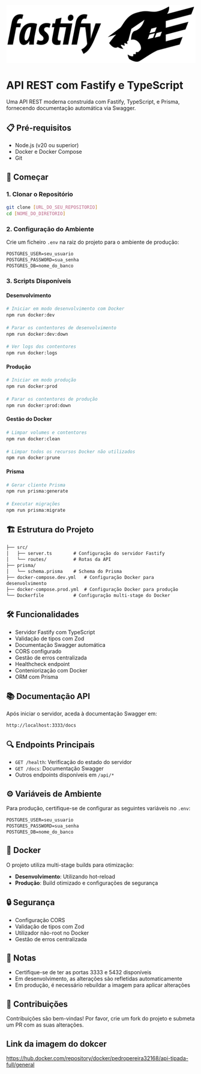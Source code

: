 <div align="center"> <a href="https://fastify.dev/">
    <img
      src="https://github.com/fastify/graphics/raw/HEAD/fastify-landscape-outlined.svg"
      width="650"
      height="auto"
    />
  </a>
</div>

# API REST com Fastify e TypeScript

Uma API REST moderna construída com Fastify, TypeScript, e Prisma, fornecendo documentação automática via Swagger.

## 📋 Pré-requisitos

- Node.js (v20 ou superior)
- Docker e Docker Compose
- Git

## 🚀 Começar

### 1. Clonar o Repositório

```bash
git clone [URL_DO_SEU_REPOSITORIO]
cd [NOME_DO_DIRETORIO]
```

### 2. Configuração do Ambiente

Crie um ficheiro `.env` na raiz do projeto para o ambiente de produção:

```env
POSTGRES_USER=seu_usuario
POSTGRES_PASSWORD=sua_senha
POSTGRES_DB=nome_do_banco
```

### 3. Scripts Disponíveis

#### Desenvolvimento

```bash
# Iniciar em modo desenvolvimento com Docker
npm run docker:dev

# Parar os contentores de desenvolvimento
npm run docker:dev:down

# Ver logs dos contentores
npm run docker:logs
```

#### Produção

```bash
# Iniciar em modo produção
npm run docker:prod

# Parar os contentores de produção
npm run docker:prod:down
```

#### Gestão do Docker

```bash
# Limpar volumes e contentores
npm run docker:clean

# Limpar todos os recursos Docker não utilizados
npm run docker:prune
```

#### Prisma

```bash
# Gerar cliente Prisma
npm run prisma:generate

# Executar migrações
npm run prisma:migrate
```

## 🏗️ Estrutura do Projeto

```
├── src/
│   ├── server.ts        # Configuração do servidor Fastify
│   └── routes/          # Rotas da API
├── prisma/
│   └── schema.prisma    # Schema do Prisma
├── docker-compose.dev.yml   # Configuração Docker para desenvolvimento
├── docker-compose.prod.yml  # Configuração Docker para produção
└── Dockerfile           # Configuração multi-stage do Docker
```

## 🛠️ Funcionalidades

- Servidor Fastify com TypeScript
- Validação de tipos com Zod
- Documentação Swagger automática
- CORS configurado
- Gestão de erros centralizada
- Healthcheck endpoint
- Conteniorização com Docker
- ORM com Prisma

## 📚 Documentação API

Após iniciar o servidor, aceda à documentação Swagger em:

```
http://localhost:3333/docs
```

## 🔍 Endpoints Principais

- `GET /health`: Verificação do estado do servidor
- `GET /docs`: Documentação Swagger
- Outros endpoints disponíveis em `/api/*`

## ⚙️ Variáveis de Ambiente

Para produção, certifique-se de configurar as seguintes variáveis no `.env`:

```env
POSTGRES_USER=seu_usuario
POSTGRES_PASSWORD=sua_senha
POSTGRES_DB=nome_do_banco
```

## 🐳 Docker

O projeto utiliza multi-stage builds para otimização:

- **Desenvolvimento**: Utilizando hot-reload
- **Produção**: Build otimizado e configurações de segurança

## 🔒 Segurança

- Configuração CORS
- Validação de tipos com Zod
- Utilizador não-root no Docker
- Gestão de erros centralizada

## 📝 Notas

- Certifique-se de ter as portas 3333 e 5432 disponíveis
- Em desenvolvimento, as alterações são refletidas automaticamente
- Em produção, é necessário rebuildar a imagem para aplicar alterações

## 🤝 Contribuições

Contribuições são bem-vindas! Por favor, crie um fork do projeto e submeta um PR com as suas alterações.

## Link da imagem do dokcer

https://hub.docker.com/repository/docker/pedropereira32168/api-tipada-full/general
